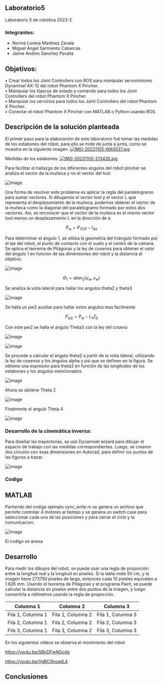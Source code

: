 ## Laboratorio5
Laboratorio 5 de robótica 2023-2

### Integrantes: 
- Norma Lorena Martinez Zavala
- Miguel Angel Sarmiento Cabarcas
- Jaime Andres Sanchez Peralta

## Objetivos:
• Crear todos los Joint Controllers con ROS para manipular servomotores Dynamixel AX-12 del robot Phantom X Pincher. <br>
• Manipular los tópicos de estado y comando para todos los Joint Controllers del robot Phantom X Pincher. <br>
• Manipular los servicios para todos los Joint Controllers del robot Phantom X Pincher. <br>
• Conectar el robot Phantom X Pincher con MATLAB o Python usando ROS. <br>

## Descripción de la solución planteada
El primer paso para la elaboración de este laboratorio fué tomar las medidas de los estabones del robot, para ello se mide de junta a junta, como se muestra en la siguiente imagen:
[![IMG-20231105-WA0037.jpg](https://i.postimg.cc/3wGRwpRx/IMG-20231105-WA0037.jpg)](https://postimg.cc/CZFYPRk3)

Medidas de los eslabones:
[![IMG-20231105-213426.jpg](https://i.postimg.cc/RZcyVZmz/IMG-20231105-213426.jpg)](https://postimg.cc/hXtp2ghC)

Para facilitar el hallazgo de los diferentes angulos del robot pincher se analiza el vector de la muñeca y no el vector del tool.

![image](https://github.com/jasp311/Laboratorio_5/assets/47614570/9c773d14-1cf8-4869-b974-c6a3810e9783)

Una forma de resolver este problema es aplicar la regla del paralelogramo para sumar vectores. Si dibujamos el vector tool y el vector L que representa el desplazamiento de la muñeca, podemos obtener el vector de la muñeca como la diagonal del paralelogramo formado por estos dos vectores. Así, se reconocer que el vector de la muñeca es el mismo vector tool menos un desplazamiento L en la dirección de a.

$$ P_{w} = P_{TCP} - I_{4a} $$

Para determinar el ángulo 1, se utiliza la geometría del triángulo formado por el eje del robot, el punto de contacto con el suelo y el centro de la cámara. Se aplica el teorema de Pitágoras y la ley de cosenos para obtener el valor del ángulo 1 en función de las dimensiones del robot y la distancia al objetivo.

![image](https://github.com/jasp311/Laboratorio_5/assets/47614570/25b02a56-51e3-4bae-ad36-d4b6ed4af76a)

$$ \Theta_{1} = atan_{2} (y_{w},x_{w}) $$

Se analiza la vista lateral para hallar los angulos theta2 y theta3

![image](https://github.com/jasp311/Laboratorio_5/assets/47614570/fb857897-b6a8-42c5-a6ab-ab055d124c8c)

Se halla un pw2 auxiliar para hallar estos angulos mas facilmente

$$ P_{w2} = P_{w}-L_{1}Z_{0} $$

Con este pw2 se halla el angulo Theta3 con la ley del coseno

![image](https://github.com/jasp311/Laboratorio_5/assets/47614570/5883d1f9-6073-4efe-b031-89678a3df457)

![image](https://github.com/jasp311/Laboratorio_5/assets/47614570/9522674a-280b-4500-9a01-0483ccfde006)

Se procede a calcular el ángulo theta2 a partir de la vista lateral, utilizando la ley de cosenos y los ángulos alpha y psi que se definen en la figura. Se obtiene una expresión para theta2 en función de las longitudes de los eslabones y los ángulos mencionados.


![image](https://github.com/jasp311/Laboratorio_5/assets/47614570/a31d09d6-1145-4fb1-ab3e-48f459462d09)

Ahora se obtiene Theta 2

![image](https://github.com/jasp311/Laboratorio_5/assets/47614570/07570c60-ea8d-445d-8857-e8568d9c5977)

Finalmente el angulo Theta 4


![image](https://github.com/jasp311/Laboratorio_5/assets/47614570/337c4385-825b-4323-b3c3-56132cd1fdbf)



### Desarrollo de la cinemática inversa:

Para diseñar las trayectorias, se usó Dynamixel wizard para dibujar el espacio de trabajo con las medidas correspondientes. Luego, se crearon dos círculos con esas dimensiones en Autocad, para definir los puntos de las figuras a trazar.

![image](https://github.com/jasp311/Laboratorio_5/assets/47614570/69d0457f-728d-4891-9b7d-e4a66f806489)


   


### Codigo

## MATLAB

Partiendo del codigo ejemplo sync_write.m se genera un archivo que permite controlar 4  motores al tiempo y se genera un switch case para seleccionar cada una de las posiciones y para cerrar el ciclo  y la comunicacion.

![image](https://github.com/jasp311/Laboratorio_5/assets/47614570/c480ffdf-c4a4-4537-9d21-1f0abd7e185f)

El codigo se anexa 


## Desarrollo

Para medir los dibujos del robot, se puede usar una regla de proporción entre la longitud real y la longitud en pixeles. Si la tabla mide 50 cm, y la imagen tiene 273750 pixeles de largo, entonces cada 10 pixeles equivalen a 1.826 mm. Usando el teorema de Pitágoras y el programa Paint, se puede calcular la distancia en pixeles entre dos puntos de la imagen, y luego convertirla a milímetros usando la regla de proporción.

| Columna 1 | Columna 2 | Columna 3 |
|-----------|-----------|-----------|
| Fila 1, Columna 1 | Fila 1, Columna 2 | Fila 1, Columna 3 |
| Fila 2, Columna 1 | Fila 2, Columna 2 | Fila 2, Columna 3 |
| Fila 3, Columna 1 | Fila 3, Columna 2 | Fila 3, Columna 3 |



En los siguientes videos se observa el movimiento del robot

https://youtu.be/SBnDFwNGcdg

https://youtu.be/VgBCShoadL4

## Conclusiones
